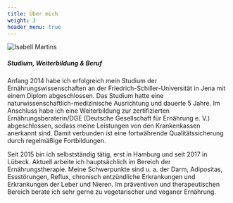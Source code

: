 ```yaml
---
title: Über mich
weight: 3
header_menu: true
---
```

![Isabell Martins](/images/P1030686-1439462908988.jpg)

##### Studium, Weiterbildung & Beruf

Anfang 2014 habe ich erfolgreich mein Studium der Ernährungswissenschaften an der Friedrich-Schiller-Universität in Jena mit einem Diplom abgeschlossen. Das Studium hatte eine naturwissenschaftlich-medizinische Ausrichtung und dauerte 5 Jahre.
Im Anschluss habe ich eine Weiterbildung zur zertifizierten Ernährungsberaterin/DGE (Deutsche Gesellschaft für Ernährung e. V.) abgeschlossen, sodass meine Leistungen von den Krankenkassen anerkannt sind. Damit verbunden ist eine fortwährende Qualitätssicherung durch regelmäßige Fortbildungen.

Seit 2015 bin ich selbstständig tätig, erst in Hamburg und seit 2017 in Lübeck. Aktuell arbeite ich hauptsächlich im Bereich der Ernährungstherapie. Meine Schwerpunkte sind u. a. der Darm, Adipositas, Essstörungen, Reflux, chronisch entzündliche Erkrankungen und Erkrankungen der Leber und Nieren. Im präventiven und therapeutischen Bereich berate ich sehr gerne zu vegetarischer und veganer Ernährung.